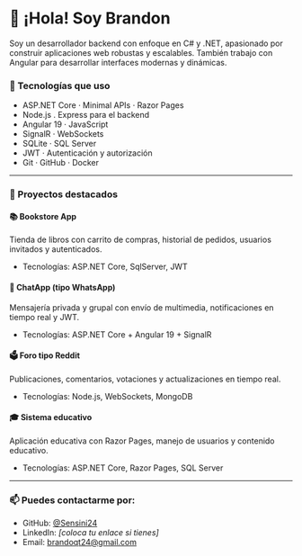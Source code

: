 # 👋 ¡Hola! Soy Brandon

Soy un desarrollador backend con enfoque en C# y .NET, apasionado por construir aplicaciones web robustas y escalables. También trabajo con Angular para desarrollar interfaces modernas y dinámicas.

### 🚀 Tecnologías que uso

- ASP.NET Core · Minimal APIs · Razor Pages
- Node.js . Express para el backend
- Angular 19 · JavaScript
- SignalR · WebSockets
- SQLite · SQL Server
- JWT · Autenticación y autorización
- Git · GitHub · Docker

---

### 💼 Proyectos destacados

#### 📚 Bookstore App
Tienda de libros con carrito de compras, historial de pedidos, usuarios invitados y autenticados.
- Tecnologías: ASP.NET Core, SqlServer, JWT

#### 💬 ChatApp (tipo WhatsApp)
Mensajería privada y grupal con envío de multimedia, notificaciones en tiempo real y JWT.
- Tecnologías: ASP.NET Core + Angular 19 + SignalR

#### 🗳 Foro tipo Reddit
Publicaciones, comentarios, votaciones y actualizaciones en tiempo real.
- Tecnologías: Node.js, WebSockets, MongoDB

#### 🎓 Sistema educativo
Aplicación educativa con Razor Pages, manejo de usuarios y contenido educativo.
- Tecnologías: ASP.NET Core, Razor Pages, SQL Server

---

### 📫 Puedes contactarme por:
- GitHub: [@Sensini24](https://github.com/Sensini24)
- LinkedIn: *[coloca tu enlace si tienes]*
- Email: brandoqt24@gmail.com

